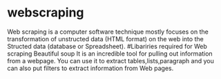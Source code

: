# webscraping
Web scraping is a computer software technique mostly focuses on the transformation of unstructed data (HTML format)
on the web into the Structed data (database or Spreadsheet).
#Libariries required for Web scraping
Beautiful soup 
It is an incredible tool for pulling out information from a webpage.
You can use it to extract tables,lists,paragraph and you can also put filters to extract information from Web pages.
